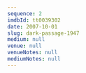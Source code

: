 ```yaml
---
sequence: 2
imdbId: tt0039302
date: 2007-10-01
slug: dark-passage-1947
medium: null
venue: null
venueNotes: null
mediumNotes: null
---
```


